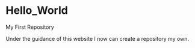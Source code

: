 # Hello_World
My First Repository 

Under the guidance of this website
I now can create a repository my own.
